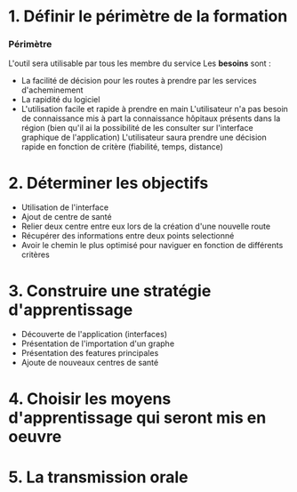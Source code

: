 # 1. Définir le périmètre de la formation
### Périmètre
L'outil sera utilisable par tous les membre du service
Les **besoins** sont :
- La facilité de décision pour les routes à prendre par les services d'acheminement
- La rapidité du logiciel
- L'utilisation facile et rapide à prendre en main
L'utilisateur n'a pas besoin de connaissance mis à part la connaissance hôpitaux présents dans la région (bien qu'il ai la possibilité de les consulter sur l'interface graphique de l'application)
L'utilisateur saura prendre une décision rapide en fonction de critère (fiabilité, temps, distance) 
# 2. Déterminer les objectifs
- Utilisation de l'interface 
- Ajout de centre de santé
- Relier deux centre entre eux lors de la création d'une nouvelle route
- Récupérer des informations entre deux points selectionné
- Avoir le chemin le plus optimisé pour naviguer en fonction de différents critères
# 3. Construire une stratégie d'apprentissage
- Découverte de l'application (interfaces)
- Présentation de l'importation d'un graphe
- Présentation des features principales
- Ajoute de nouveaux centres de santé
# 4. Choisir les moyens d'apprentissage qui seront mis en oeuvre
# 5. La transmission orale
